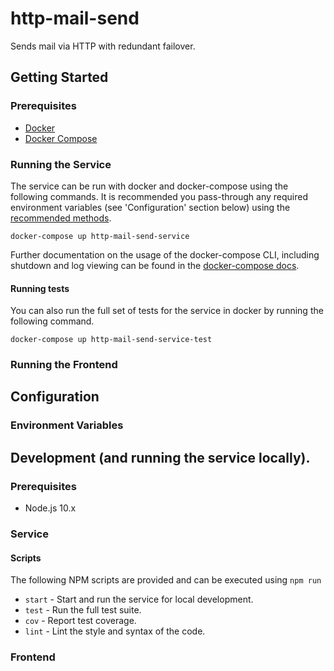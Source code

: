# http-mail-send
Sends mail via HTTP with redundant failover. 

## Getting Started

### Prerequisites

- [Docker](https://docs.docker.com/install/overview/)
- [Docker Compose](https://docs.docker.com/compose/install/)


### Running the Service

The service can be run with docker and docker-compose  using the
following commands. It is recommended you pass-through any required
environment variables (see 'Configuration' section below) using the
[recommended methods](https://docs.docker.com/compose/environment-variables/).

```
docker-compose up http-mail-send-service
```

Further documentation on the usage of the docker-compose CLI, including
shutdown and log viewing can be found in the [docker-compose docs](
https://docs.docker.com/compose/reference/overview/).

#### Running tests

You can also run the full set of tests for the service in docker by
 running the following command.

```
docker-compose up http-mail-send-service-test
```

### Running the Frontend

## Configuration

### Environment Variables


## Development (and running the service locally).

### Prerequisites

- Node.js 10.x

### Service

#### Scripts

The following NPM scripts are provided and can be executed using
`npm run`

 - `start` - Start and run the service for local development.
 - `test` - Run the full test suite.
 - `cov` - Report test coverage.
 - `lint` - Lint the style and syntax of the code.

### Frontend